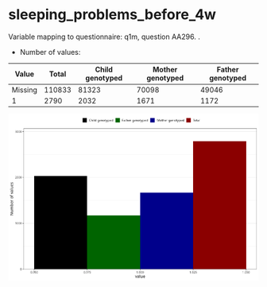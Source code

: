 # sleeping_problems_before_4w
Variable mapping to questionnaire: q1m, question AA296.
.
- Number of values:

| Value | Total | Child genotyped | Mother genotyped | Father genotyped |
| ----- | ----- | --------------- | ---------------- | ---------------- |
| Missing | 110833 | 81323 | 70098 | 49046 |
| 1 | 2790 | 2032 | 1671 |1172 |



![](sleeping_problems_before_4w_n.png)



